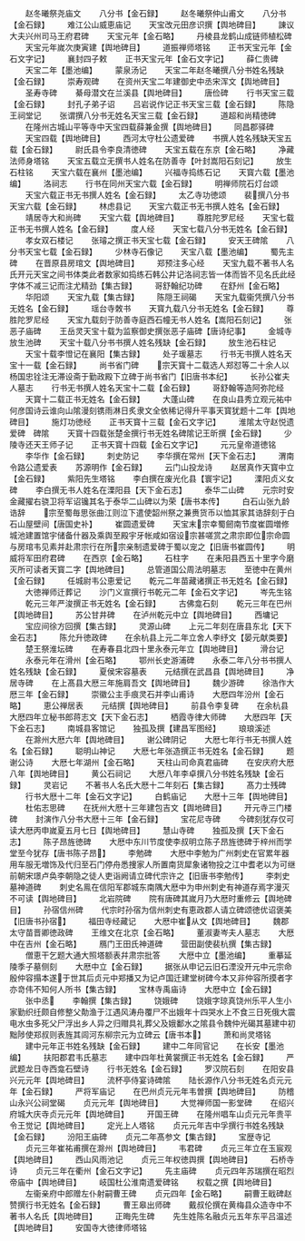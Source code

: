 <!-- { "loadSidebar": true } -->
　　赵冬曦祭尧庙文
　　八分书【金石録】
　　赵冬曦祭仲山甫文
　　八分书【金石録】
　　难江公山威恵庙记
　　天宝改元田彦识撰【舆地碑目】
　　諌议大夫兴州司马王府君碑
　　天宝元年【金石略】
　　丹棱县龙鹤山成链师植松碑
　　天宝元年嵗次庚寅建【舆地碑目】
　　道振禅师塔铭
　　正书天宝元年【金石文字记】
　　襄封四子敕
　　正书天宝元年【金石文字记】
　　薛仁贵碑
　　天宝二年【墨池编】
　　蒙泉汤记
　　天宝二年赵冬曦撰八分书姓名残缺【金石録】
　　崇寿观碑
　　在资州天宝二年建御史中丞宋浑文【舆地碑目】
　　圣寿寺碑
　　綦母潜文在兰溪县【舆地碑目】
　　唐俭碑
　　行书天宝三载【金石録】
　　封孔子弟子诏
　　吕岩说作记正书天宝三载【金石録】
　　陈隐王祠堂记
　　张谓撰八分书无姓名天宝三载【金石録】
　　道超和尚精徳碑
　　在隆州古城山平等寺中天宝四载薛兼金撰【舆地碑目】
　　同昌郡驿碑
　　天宝四载【舆地碑目】
　　西河太守杜公遗爱碑
　　书撰人姓名残缺天宝五载【金石録】
　　尉氏县令李良清徳碑
　　天宝五载在东京【金石略】
　　净藏法师身塔铭
　　天宝五载立无撰书人姓名在防善寺【叶封嵩阳石刻记】
　　放生石柱铭
　　天宝六载在襄州【墨池编】
　　兴福寺捣练石记
　　天寳六载【墨池编】
　　洛祠志
　　行书在同州天宝六载【金石録】
　　明禅师院石灯台颂
　　天宝六载正书无书撰人姓名【金石録】
　　太乙寺功徳颂
　　裴撰八分书天宝六载【金石録】
　　林虑县记
　　天宝六载正书无书撰人姓名【金石録】
　　靖居寺大和尚碑
　　天宝六载【舆地碑目】
　　尊胜陀罗尼经
　　天宝七载正书无书撰人姓名【金石録】
　　度人经
　　天宝七载八分书无姓名【金石録】
　　孝女双石楼记
　　张璿之撰正书天宝七载【金石録】
　　安天王碑隂
　　八分书天宝七载【金石録】
　　少林寺石像记
　　天宝八载【墨池编】
　　蜀先主碑
　　在晋原县房琯文【舆地碑目】
　　郑预注多心经
　　天宝九载不著书人名氏开元天宝之间书体类此者数家如捣练石韩公井记洛祠志皆一体而皆不见名氏此经字体不减三记而注尤精劲【集古録】
　　哥舒翰纪功碑
　　在舒州【金石略】
　　华阳颂
　　天宝九载【集古録】
　　陈隠王祠碣
　　天宝九载衞凭撰八分书无姓名【金石録】
　　瑶台寺敇书
　　天寳九载八分书无姓名【金石録】
　　尊胜陀罗尼经
　　天宝九载刻于防善寺庭西石幢无书人姓名【嵩阳石刻记】
　　张恶子庙碑
　　王岳灵天宝十载为监察御史撰张恶子庙碑【唐诗纪事】
　　金城寺放生池碑
　　天宝十载八分书书撰人姓名残缺【金石録】
　　放生池石柱记
　　天宝十载李憕记在襄阳【集古録】
　　处子瑗墓志
　　行书无书撰人姓名天宝十一载【金石録】
　　尚书省门碑
　　宗天寳十二载选人郑怼等二十余人以杨国忠铨注无滞设斋于勤政殿下立碑于尚书省门【旧唐书本纪】
　　长孙公崔夫人墓志
　　行书无书撰人姓名天宝十二载【金石録】
　　哥舒翰等造阿弥陀经
　　天寳十二载正书无姓名【金石録】
　　大蓬山碑
　　在良山县秀立观元祐中何彦国诗云谁向山隂漫刻镌雨淋日炙隶文全依稀记得升平事天寳犹题十二年【舆地碑目】
　　施灯功徳经
　　正书天寳十三载【金石文字记】
　　淮隂太守赵悦遗爱碑　碑隂
　　天寳十四载张楚金撰行书无姓名碑隂记王昕撰【金石録】
　　少陵寺还天王师子记
　　正书天寳十四载【金石文字记】
　　元元皇帝道徳铭
　　李华作【金石録】
　　刺史防记
　　李华撰在常州【天下金石志】
　　渭南令路公遗爱表
　　苏源明作【金石録】
　　云门山投龙诗
　　赵居真作天寳中立【金石録】
　　紫阳先生塔铭
　　李白撰在废光化县【寰宇记】
　　溧阳贞义女碑
　　李白撰无书人姓名在溧阳县【天下金石志】
　　泰华二山碑
　　元宗时安金藏擢右骁卫将军诏镵其名于泰华二山碑以为荣【唐书本传】
　　白石山张九龄诰辞
　　宗至蜀毎思张曲江则泣下遣使韶州祭之兼赉货币以恤其家其诰辞刻于白石山屋壁间【唐国史补】
　　崔圆遗爱碑
　　天宝末宗幸蜀劒南节度崔圆増修城池建置馆宇储备什器及乘舆至殿宇牙帐咸如宿设宗甚嗟赏之肃宗即位宗命圆与房琯韦见素并赴肃宗行在所宗亲制遗爱碑于蜀以宠之【旧唐书崔圆传】
　　明威将军田府君碑
　　在西京【金石略】
　　石柱字
　　在耒阳县西五十里字今磨灭所可读者天寳二字【舆地碑目】
　　总管道国公周法明墓志
　　至徳中在黄州【金石録】
　　任城尉韦公恵爱记
　　乾元二年苗藏诸撰正书无姓名【金石録】
　　大徳禅师迁葬记
　　沙门义宣撰行书乾元二年【金石文字记】
　　岑先生铭
　　乾元三年严浚撰正书无姓名【金石録】
　　古佛龛石刻
　　乾元三年在巴州【舆地碑目】
　　苏公甘井碑
　　在泸州乾元中立【舆地碑目】
　　西墉记
　　宝应间徐方回撰【集古録】
　　灵源山碑
　　上元二年刻在唐县东北【天下金石志】
　　陈允升徳政碑
　　在余杭县上元二年立舍人李纾文【晏元献类要】
　　楚王祭淮坛碑
　　在寿春县北四十里永泰元年立【舆地碑目】
　　滑台记
　　永泰元年在滑州【金石略】
　　鄂州长史游浦碑
　　永泰二年八分书书撰人姓名残缺【金石録】
　　夏侯宋容墓表
　　元结撰在武昌县【舆地碑目】
　　净居寺碑
　　在上髙县大厯三年施肩吾文【舆地碑目】
　　魏少游碑
　　徐浩作大厯三年【金石録】
　　崇徽公主手痕灵石并李山甫诗
　　大厯四年汾州【金石略】
　　恵公禅居表
　　元结撰【舆地碑目】
　　前县令李复碑
　　在余杭县大厯四年立秘书郎蒋志文【天下金石志】
　　栖霞寺律大师碑
　　大厯四年【天下金石志】
　　南城县客馆记
　　独孤及撰【建昌军图经】
　　琅琅溪述
　　在滁州大厯六年【舆地碑目】
　　谢公碑阴记
　　大厯七年行书无书撰人姓名【金石録】
　　聪明山神记
　　大厯七年张造撰正书无姓名【金石録】
　　题谢公诗
　　大厯七年湖州【金石略】
　　天柱山司命真君庙碑
　　在安庆府大厯八年【舆地碑目】
　　黄公石祠记
　　大厯八年李卓撰八分书姓名残缺【金石録】
　　灵岩记
　　不著书人名氏大厯十二年刻石【集古録】
　　髙力士残碑
　　行书大厯十二年【金石文字记】
　　白鹤庙记
　　大厯十三年【舆地碑目】
　　杜佑志思碑
　　在抚州大厯十三年建包吉文【舆地碑目】
　　开元寺三门楼碑
　　封演作八分书大厯十三年【金石録】
　　宝花尼寺碑
　　今碑刻犹存仅可读大厯丙申嵗夏五月七日【舆地碑目】
　　慧山寺碑
　　独孤及撰【天下金石志】
　　陈子昂旌徳碑
　　大厯中东川节度使李叔明立陈子昂旌徳碑于梓州而学堂至今犹存【唐书陈子昂】
　　李勉碑
　　大厯中李勉为广州刺史在官累年器用车服无増饰及代归至石门停舟悉捜家人所置南货犀象诸物投之江中耆老以为可继前朝宋璟卢奂李朝隐之徒人吏诣阙请立碑代宗许之【旧唐书李勉传】
　　李刺史墓神道碑
　　刺史名鳯在信阳军郡城东南隅大厯中为申州刺史有神道存焉字漫灭不可读【舆地碑目】
　　北岩院碑
　　院有唐碑其嵗月乃大厯时重修云【舆地碑目】
　　孙宿信州碑
　　代宗时孙宿为信州刺史有恵政郡人请立碑颂徳优诏褒美【旧唐书孙宿】
　　福田寺经藏记
　　大厯中崔从文【舆地碑目】
　　魏郡太守苗晋卿徳政碑
　　王维文在北京【金石略】
　　董淑妻岑夫人墓志
　　大厯中在吉州【金石略】
　　鴈门王田氏神道碑
　　营田副使裴杭撰【集古録】
　　僧恵干乞题大通大照塔额表幷肃宗批答
　　大厯中立【墨池编】
　　重摹延陵季子墓侧刻
　　大厯中立【金石録】
　　据张从申记云旧石湮没开元中元宗命殷仲容搨本遂于世其后贞元中郑播又为记卢国迁建堂树碑今本又非仲容所摸者字亦竒伟不知何人所书【集古録】
　　宝林寺禹庙诗
　　大厯中立【金石録】
　　张中丞
　　李翰撰【集古録】
　　饶娥碑
　　饶娥字琼真饶州乐平人生小家勤织纴颇自修整父勣渔于江遇风涛舟覆尸不出娥年十四哭水上不食三日死俄大震电水虫多死父尸浮出乡人异之归赗具礼葬父及娥鄱水之隂县令魏仲光碣其墓建中初黜陟使郑叔则表旌其闾河东柳宗元为立碑云【唐书本】
　　萧和尚灵塔铭
　　建中元年正书姓名残缺【金石録】
　　建中二年同官记
　　在长安【墨池编】
　　扶阳郡君韦氏墓志
　　建中四年杜黄裳撰正书无姓名【金石録】
　　严武题龙日寺西龛石壁诗
　　行书无姓名【金石録】
　　罗汉院石刻
　　在阳安县兴元元年【舆地碑目】
　　流杯亭侍宴诗碑隂
　　陆长源作八分书无姓名贞元元年【金石録】
　　严将军庙记
　　在巴州贞元元年韦曽撰【舆地碑目】
　　防稽山永兴公祠堂碣
　　贞元元年【舆地碑目】
　　大觉禅师国一影堂碑
　　在绍兴府城大庆寺贞元元年【舆地碑目】
　　开国王碑
　　在隆州唱车山贞元元年贵平令王觉记【舆地碑目】
　　定光上人塔铭
　　贞元元年吉中孚撰行书姓名残缺【金石録】
　　汾阳王庙碑
　　贞元二年髙参文【集古録】
　　宝歴寺记
　　贞元三年崔祐甫撰在滁州【舆地碑目】
　　韦君碑
　　贞元三年立在玉宸观【舆地碑目】
　　西山风雨池记
　　贞元三年权徳舆撰【舆地碑目】
　　石桥寺诗
　　贞元三年在衢州【金石文字记】
　　先主庙碑
　　贞元四年苏瑞撰在昭烈帝庙中【舆地碑目】
　　岐国杜公淮南遗爱碑铭
　　权载之撰【舆地碑目】
　　左衞亲府中郎赠左仆射嗣曹王碑
　　贞元四年【金石略】
　　嗣曹王戢碑赵赞撰行书无姓名【金石録】
　　曹王皋出师碑
　　戴叔伦撰在黄梅县众造寺中不著书人名氏【舆地碑目】
　　正晦先生碑
　　先生姓陈名融贞元五年东平吕温述【舆地碑目】
　　安国寺大徳律师塔铭
